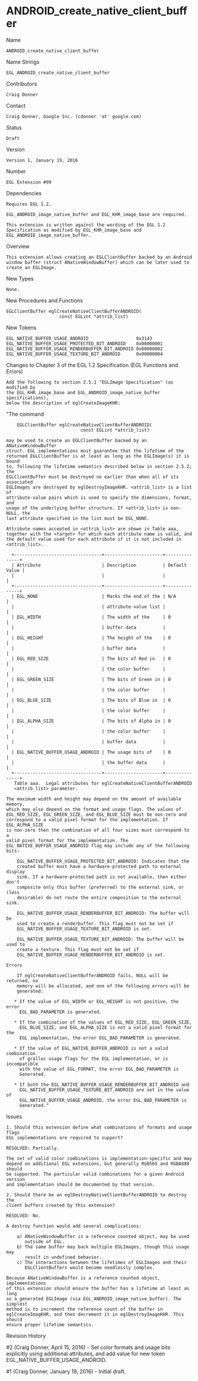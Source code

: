 # ANDROID_create_native_client_buffer

Name

    ANDROID_create_native_client_buffer

Name Strings

    EGL_ANDROID_create_native_client_buffer

Contributors

    Craig Donner

Contact

    Craig Donner, Google Inc. (cdonner 'at' google.com)

Status

    Draft

Version

    Version 1, January 19, 2016

Number

    EGL Extension #99

Dependencies

    Requires EGL 1.2.

    EGL_ANDROID_image_native_buffer and EGL_KHR_image_base are required.

    This extension is written against the wording of the EGL 1.2
    Specification as modified by EGL_KHR_image_base and
    EGL_ANDROID_image_native_buffer.

Overview

    This extension allows creating an EGLClientBuffer backed by an Android
    window buffer (struct ANativeWindowBuffer) which can be later used to
    create an EGLImage.

New Types

    None.

New Procedures and Functions

    EGLClientBuffer eglCreateNativeClientBufferANDROID(
                        const EGLint *attrib_list)

New Tokens

    EGL_NATIVE_BUFFER_USAGE_ANDROID                  0x3143
    EGL_NATIVE_BUFFER_USAGE_PROTECTED_BIT_ANDROID    0x00000001
    EGL_NATIVE_BUFFER_USAGE_RENDERBUFFER_BIT_ANDROID 0x00000002
    EGL_NATIVE_BUFFER_USAGE_TEXTURE_BIT_ANDROID      0x00000004

Changes to Chapter 3 of the EGL 1.2 Specification (EGL Functions and Errors)

    Add the following to section 2.5.1 "EGLImage Specification" (as modified by
    the EGL_KHR_image_base and EGL_ANDROID_image_native_buffer specifications),
    below the description of eglCreateImageKHR:

   "The command

        EGLClientBuffer eglCreateNativeClientBufferANDROID(
                                const EGLint *attrib_list)

    may be used to create an EGLClientBuffer backed by an ANativeWindowBuffer
    struct. EGL implementations must guarantee that the lifetime of the
    returned EGLClientBuffer is at least as long as the EGLImage(s) it is bound
    to, following the lifetime semantics described below in section 2.5.2; the
    EGLClientBuffer must be destroyed no earlier than when all of its associated
    EGLImages are destroyed by eglDestroyImageKHR. <attrib_list> is a list of
    attribute-value pairs which is used to specify the dimensions, format, and
    usage of the underlying buffer structure. If <attrib_list> is non-NULL, the
    last attribute specified in the list must be EGL_NONE.

    Attribute names accepted in <attrib_list> are shown in Table aaa,
    together with the <target> for which each attribute name is valid, and
    the default value used for each attribute if it is not included in
    <attrib_list>.

      +---------------------------------+----------------------+---------------+
      | Attribute                       | Description          | Default Value |
      |                                 |                      |               |
      +---------------------------------+----------------------+---------------+
      | EGL_NONE                        | Marks the end of the | N/A           |
      |                                 | attribute-value list |               |
      | EGL_WIDTH                       | The width of the     | 0             |
      |                                 | buffer data          |               |
      | EGL_HEIGHT                      | The height of the    | 0             |
      |                                 | buffer data          |               |
      | EGL_RED_SIZE                    | The bits of Red in   | 0             |
      |                                 | the color buffer     |               |
      | EGL_GREEN_SIZE                  | The bits of Green in | 0             |
      |                                 | the color buffer     |               |
      | EGL_BLUE_SIZE                   | The bits of Blue in  | 0             |
      |                                 | the color buffer     |               |
      | EGL_ALPHA_SIZE                  | The bits of Alpha in | 0             |
      |                                 | the color buffer     |               |
      |                                 | buffer data          |               |
      | EGL_NATIVE_BUFFER_USAGE_ANDROID | The usage bits of    | 0             |
      |                                 | the buffer data      |               |
      +---------------------------------+----------------------+---------------+
       Table aaa.  Legal attributes for eglCreateNativeClientBufferANDROID
       <attrib_list> parameter.

    The maximum width and height may depend on the amount of available memory,
    which may also depend on the format and usage flags. The values of
    EGL_RED_SIZE, EGL_GREEN_SIZE, and EGL_BLUE_SIZE must be non-zero and
    correspond to a valid pixel format for the implementation. If EGL_ALPHA_SIZE
    is non-zero then the combination of all four sizes must correspond to a
    valid pixel format for the implementation. The
    EGL_NATIVE_BUFFER_USAGE_ANDROID flag may include any of the following bits:

        EGL_NATIVE_BUFFER_USAGE_PROTECTED_BIT_ANDROID: Indicates that the
        created buffer must have a hardware-protected path to external display
        sink. If a hardware-protected path is not available, then either don't
        composite only this buffer (preferred) to the external sink, or (less
        desirable) do not route the entire composition to the external sink.

        EGL_NATIVE_BUFFER_USAGE_RENDERBUFFER_BIT_ANDROID: The buffer will be
        used to create a renderbuffer. This flag must not be set if
        EGL_NATIVE_BUFFER_USAGE_TEXTURE_BIT_ANDROID is set.

        EGL_NATIVE_BUFFER_USAGE_TEXTURE_BIT_ANDROID: The buffer will be used to
        create a texture. This flag must not be set if
        EGL_NATIVE_BUFFER_USAGE_RENDERBUFFER_BIT_ANDROID is set.

    Errors

        If eglCreateNativeClientBufferANDROID fails, NULL will be returned, no
        memory will be allocated, and one of the following errors will be
        generated:

       * If the value of EGL_WIDTH or EGL_HEIGHT is not positive, the error
         EGL_BAD_PARAMETER is generated.

       * If the combination of the values of EGL_RED_SIZE, EGL_GREEN_SIZE,
         EGL_BLUE_SIZE, and EGL_ALPHA_SIZE is not a valid pixel format for the
         EGL implementation, the error EGL_BAD_PARAMETER is generated.

       * If the value of EGL_NATIVE_BUFFER_ANDROID is not a valid combination
         of gralloc usage flags for the EGL implementation, or is incompatible
         with the value of EGL_FORMAT, the error EGL_BAD_PARAMETER is
         Generated.

       * If both the EGL_NATIVE_BUFFER_USAGE_RENDERBUFFER_BIT_ANDROID and
         EGL_NATIVE_BUFFER_USAGE_TEXTURE_BIT_ANDROID are set in the value of
         EGL_NATIVE_BUFFER_USAGE_ANDROID, the error EGL_BAD_PARAMETER is
         Generated."

Issues

    1. Should this extension define what combinations of formats and usage flags
    EGL implementations are required to support?

    RESOLVED: Partially.

    The set of valid color combinations is implementation-specific and may
    depend on additional EGL extensions, but generally RGB565 and RGBA888 should
    be supported. The particular valid combinations for a given Android version
    and implementation should be documented by that version.

    2. Should there be an eglDestroyNativeClientBufferANDROID to destroy the
    client buffers created by this extension?

    RESOLVED: No.

    A destroy function would add several complications:

        a) ANativeWindowBuffer is a reference counted object, may be used
           outside of EGL.
        b) The same buffer may back multiple EGLImages, though this usage may
           result in undefined behavior.
        c) The interactions between the lifetimes of EGLImages and their
           EGLClientBuffers would become needlessly complex.

    Because ANativeWindowBuffer is a reference counted object, implementations
    of this extension should ensure the buffer has a lifetime at least as long
    as a generated EGLImage (via EGL_ANDROID_image_native_buffer). The simplest
    method is to increment the reference count of the buffer in
    eglCreateImagKHR, and then decrement it in eglDestroyImageKHR. This should
    ensure proper lifetime semantics.

Revision History

#2 (Craig Donner, April 15, 2016)
    - Set color formats and usage bits explicitly using additional attributes,
    and add value for new token EGL_NATIVE_BUFFER_USAGE_ANDROID.

#1 (Craig Donner, January 19, 2016)
    - Initial draft.
